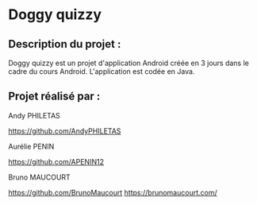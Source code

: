 # Doggy quizzy

## Description du projet :

Doggy quizzy est un projet d'application Android créée en 3 jours dans le cadre du cours Android. L'application est codée en Java.

## Projet réalisé par :

Andy PHILETAS

https://github.com/AndyPHILETAS

Aurélie PENIN 

https://github.com/APENIN12

Bruno MAUCOURT

https://github.com/BrunoMaucourt
https://brunomaucourt.com/